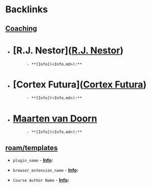 
# Backlinks
## [Coaching](<Coaching.md>)
- # [R.J. Nestor]([R.J. Nestor](<R.J. Nestor.md>))
            - **[Info](<Info.md>):**

- # [Cortex Futura]([Cortex Futura](<Cortex Futura.md>)) 
            - **[Info](<Info.md>):**

- # [Maarten van Doorn](<Maarten van Doorn.md>)
            - **[Info](<Info.md>):**

## [roam/templates](<roam/templates.md>)
- `plugin_name`
        - **[Info](<Info.md>):**

- `browser_extension_name`
        - **[Info](<Info.md>):**

- `Course Author Name`
        - **[Info](<Info.md>):**

